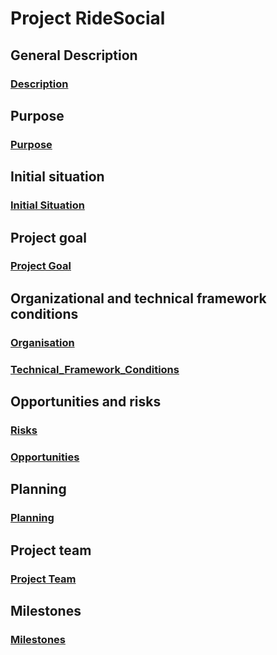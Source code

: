 # Project RideSocial

## General Description
### [Description](Project.md)

## Purpose
### [Purpose](Purpose.md)

## Initial situation
### [Initial Situation](InitialSituation.md)

## Project goal
### [Project Goal](ProjectGoal.md)

## Organizational and technical framework conditions
###  [Organisation](Organisation.md)
###  [Technical_Framework_Conditions](Technical_FW_Conditions.md)

## Opportunities and risks
### [Risks](Risks.md)
### [Opportunities](Opportunities.md)

## Planning
### [Planning](Planning.md)

## Project team
### [Project Team](ProjectTeam.md)

## Milestones 
### [Milestones](Milestones.md)
